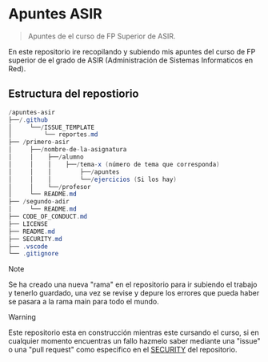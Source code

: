 # Apuntes ASIR
> Apuntes de el curso de FP Superior de ASIR.

En este repositorio ire recopilando y subiendo mis apuntes del curso de FP superior de el grado de ASIR (Administración de Sistemas Informaticos en Red).

## Estructura del repostiorio
```c#
/apuntes-asir
├──/.github
│     └──/ISSUE_TEMPLATE
│         └── reportes.md
├── /primero-asir
│     ├──/nombre-de-la-asignatura
│     │    ├──/alumno
│     │    │    ├──/tema-x (número de tema que corresponda)
│     │    │        ├──/apuntes
│     │    │        └──/ejercicios (Si los hay)
│     │    └──/profesor
│     └── README.md
├── /segundo-adir
│     └── README.md
├── CODE_OF_CONDUCT.md
├── LICENSE
├── README.md
├── SECURITY.md
├── .vscode
└── .gitignore
```

>[!NOTE]
>Se ha creado una nueva "rama" en el repositorio para ir subiendo el trabajo y tenerlo guardado, una vez se revise y depure los errores que pueda haber se pasara a la rama main para todo el mundo.

>[!WARNING]
>Este repositorio esta en construcción mientras este cursando el curso, si en cualquier momento encuentras un fallo hazmelo saber mediante una "issue" o una "pull request" como especifico en el [SECURITY](https://github.com/N0EV/apuntes-asir/blob/9a59798826490fee778c7a585de24d7177c14208/SECURITY.md) del repositorio.

